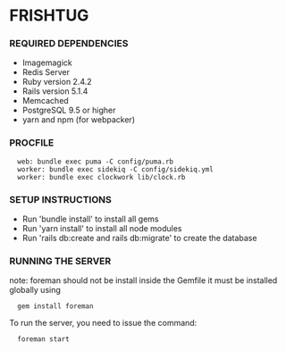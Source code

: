 # FRISHTUG

### REQUIRED DEPENDENCIES
 * Imagemagick
 * Redis Server
 * Ruby version 2.4.2
 * Rails version 5.1.4
 * Memcached
 * PostgreSQL 9.5 or higher
 * yarn and npm (for webpacker)

### PROCFILE
```text
  web: bundle exec puma -C config/puma.rb
  worker: bundle exec sidekiq -C config/sidekiq.yml
  worker: bundle exec clockwork lib/clock.rb
```
### SETUP INSTRUCTIONS
 * Run 'bundle install' to install all gems
 * Run 'yarn install' to install all node modules
 * Run 'rails db:create and rails db:migrate' to create the database
### RUNNING THE SERVER
note: foreman should not be install inside the Gemfile it must be installed globally using

```text
  gem install foreman
```

To run the server, you need to issue the command:
```text
  foreman start
```
